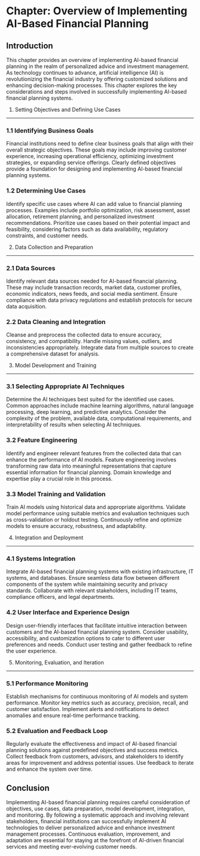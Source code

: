 Chapter: Overview of Implementing AI-Based Financial Planning
=============================================================

Introduction
------------

This chapter provides an overview of implementing AI-based financial planning in the realm of personalized advice and investment management. As technology continues to advance, artificial intelligence (AI) is revolutionizing the financial industry by offering customized solutions and enhancing decision-making processes. This chapter explores the key considerations and steps involved in successfully implementing AI-based financial planning systems.

1. Setting Objectives and Defining Use Cases
--------------------------------------------

### 1.1 Identifying Business Goals

Financial institutions need to define clear business goals that align with their overall strategic objectives. These goals may include improving customer experience, increasing operational efficiency, optimizing investment strategies, or expanding service offerings. Clearly defined objectives provide a foundation for designing and implementing AI-based financial planning systems.

### 1.2 Determining Use Cases

Identify specific use cases where AI can add value to financial planning processes. Examples include portfolio optimization, risk assessment, asset allocation, retirement planning, and personalized investment recommendations. Prioritize use cases based on their potential impact and feasibility, considering factors such as data availability, regulatory constraints, and customer needs.

2. Data Collection and Preparation
----------------------------------

### 2.1 Data Sources

Identify relevant data sources needed for AI-based financial planning. These may include transaction records, market data, customer profiles, economic indicators, news feeds, and social media sentiment. Ensure compliance with data privacy regulations and establish protocols for secure data acquisition.

### 2.2 Data Cleaning and Integration

Cleanse and preprocess the collected data to ensure accuracy, consistency, and compatibility. Handle missing values, outliers, and inconsistencies appropriately. Integrate data from multiple sources to create a comprehensive dataset for analysis.

3. Model Development and Training
---------------------------------

### 3.1 Selecting Appropriate AI Techniques

Determine the AI techniques best suited for the identified use cases. Common approaches include machine learning algorithms, natural language processing, deep learning, and predictive analytics. Consider the complexity of the problem, available data, computational requirements, and interpretability of results when selecting AI techniques.

### 3.2 Feature Engineering

Identify and engineer relevant features from the collected data that can enhance the performance of AI models. Feature engineering involves transforming raw data into meaningful representations that capture essential information for financial planning. Domain knowledge and expertise play a crucial role in this process.

### 3.3 Model Training and Validation

Train AI models using historical data and appropriate algorithms. Validate model performance using suitable metrics and evaluation techniques such as cross-validation or holdout testing. Continuously refine and optimize models to ensure accuracy, robustness, and adaptability.

4. Integration and Deployment
-----------------------------

### 4.1 Systems Integration

Integrate AI-based financial planning systems with existing infrastructure, IT systems, and databases. Ensure seamless data flow between different components of the system while maintaining security and privacy standards. Collaborate with relevant stakeholders, including IT teams, compliance officers, and legal departments.

### 4.2 User Interface and Experience Design

Design user-friendly interfaces that facilitate intuitive interaction between customers and the AI-based financial planning system. Consider usability, accessibility, and customization options to cater to different user preferences and needs. Conduct user testing and gather feedback to refine the user experience.

5. Monitoring, Evaluation, and Iteration
----------------------------------------

### 5.1 Performance Monitoring

Establish mechanisms for continuous monitoring of AI models and system performance. Monitor key metrics such as accuracy, precision, recall, and customer satisfaction. Implement alerts and notifications to detect anomalies and ensure real-time performance tracking.

### 5.2 Evaluation and Feedback Loop

Regularly evaluate the effectiveness and impact of AI-based financial planning solutions against predefined objectives and success metrics. Collect feedback from customers, advisors, and stakeholders to identify areas for improvement and address potential issues. Use feedback to iterate and enhance the system over time.

Conclusion
----------

Implementing AI-based financial planning requires careful consideration of objectives, use cases, data preparation, model development, integration, and monitoring. By following a systematic approach and involving relevant stakeholders, financial institutions can successfully implement AI technologies to deliver personalized advice and enhance investment management processes. Continuous evaluation, improvement, and adaptation are essential for staying at the forefront of AI-driven financial services and meeting ever-evolving customer needs.
